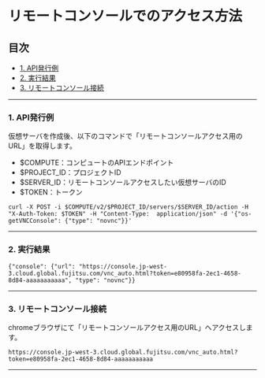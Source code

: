 # リモートコンソールでのアクセス方法  

## 目次  

<!-- TOC depthFrom:3 depthTo:3 withLinks:1 updateOnSave:1 orderedList:0 -->

- [1. API発行例](#1-api発行例)
- [2. 実行結果](#2-実行結果)
- [3. リモートコンソール接続](#3-リモートコンソール接続)

<!-- /TOC -->


---

### 1. API発行例  

仮想サーバを作成後、以下のコマンドで「リモートコンソールアクセス用のURL」を取得します。  
- $COMPUTE：コンピュートのAPIエンドポイント
- $PROJECT_ID：プロジェクトID  
- $SERVER_ID：リモートコンソールアクセスしたい仮想サーバのID  
- $TOKEN：トークン  

```
curl -X POST -i $COMPUTE/v2/$PROJECT_ID/servers/$SERVER_ID/action -H "X-Auth-Token: $TOKEN" -H "Content-Type:  application/json" -d '{"os-getVNCConsole": {"type": "novnc"}}'
```


---

### 2. 実行結果  

```
{"console": {"url": "https://console.jp-west-3.cloud.global.fujitsu.com/vnc_auto.html?token=e80958fa-2ec1-4658-8d84-aaaaaaaaaaa", "type": "novnc"}}
```


---

### 3. リモートコンソール接続  

chromeブラウザにて「リモートコンソールアクセス用のURL」へアクセスします。

```
https://console.jp-west-3.cloud.global.fujitsu.com/vnc_auto.html?token=e80958fa-2ec1-4658-8d84-aaaaaaaaaaa
```


---
